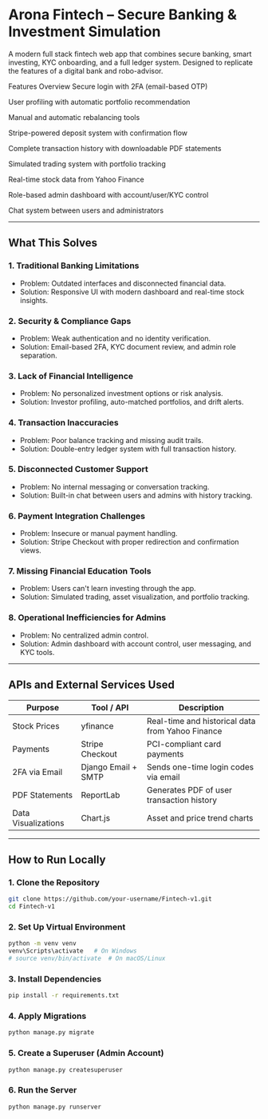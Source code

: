 # Arona Fintech – Secure Banking & Investment Simulation

A modern full stack fintech web app that combines secure banking, smart investing, KYC onboarding, and a full ledger system. Designed to replicate the features of a digital bank and robo-advisor.

Features Overview
Secure login with 2FA (email-based OTP)

User profiling with automatic portfolio recommendation

Manual and automatic rebalancing tools

Stripe-powered deposit system with confirmation flow

Complete transaction history with downloadable PDF statements

Simulated trading system with portfolio tracking

Real-time stock data from Yahoo Finance

Role-based admin dashboard with account/user/KYC control

Chat system between users and administrators

---

## What This Solves

### 1. Traditional Banking Limitations
- Problem: Outdated interfaces and disconnected financial data.
- Solution: Responsive UI with modern dashboard and real-time stock insights.

### 2. Security & Compliance Gaps
- Problem: Weak authentication and no identity verification.
- Solution: Email-based 2FA, KYC document review, and admin role separation.

### 3. Lack of Financial Intelligence
- Problem: No personalized investment options or risk analysis.
- Solution: Investor profiling, auto-matched portfolios, and drift alerts.

### 4. Transaction Inaccuracies
- Problem: Poor balance tracking and missing audit trails.
- Solution: Double-entry ledger system with full transaction history.

### 5. Disconnected Customer Support
- Problem: No internal messaging or conversation tracking.
- Solution: Built-in chat between users and admins with history tracking.

### 6. Payment Integration Challenges
- Problem: Insecure or manual payment handling.
- Solution: Stripe Checkout with proper redirection and confirmation views.

### 7. Missing Financial Education Tools
- Problem: Users can't learn investing through the app.
- Solution: Simulated trading, asset visualization, and portfolio tracking.

### 8. Operational Inefficiencies for Admins
- Problem: No centralized admin control.
- Solution: Admin dashboard with account control, user messaging, and KYC tools.

---

## APIs and External Services Used

| Purpose                          | Tool / API             | Description                                          |
|----------------------------------|-------------------------|------------------------------------------------------|
| Stock Prices                     | yfinance                | Real-time and historical data from Yahoo Finance     |
| Payments                         | Stripe Checkout         | PCI-compliant card payments                          |
| 2FA via Email                    | Django Email + SMTP     | Sends one-time login codes via email                 |
| PDF Statements                   | ReportLab               | Generates PDF of user transaction history            |
| Data Visualizations              | Chart.js                | Asset and price trend charts                         |

---

## How to Run Locally

### 1. Clone the Repository

```bash
git clone https://github.com/your-username/Fintech-v1.git
cd Fintech-v1
```

### 2. Set Up Virtual Environment

```bash
python -m venv venv
venv\Scripts\activate   # On Windows
# source venv/bin/activate  # On macOS/Linux
```

### 3. Install Dependencies

```bash
pip install -r requirements.txt
```

### 4. Apply Migrations

```bash
python manage.py migrate
```

### 5. Create a Superuser (Admin Account)

```bash
python manage.py createsuperuser
```

### 6. Run the Server
```bash
python manage.py runserver
```

